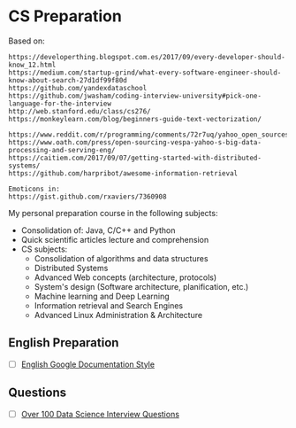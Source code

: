 # CS Preparation

Based on:
```
https://developerthing.blogspot.com.es/2017/09/every-developer-should-know_12.html
https://medium.com/startup-grind/what-every-software-engineer-should-know-about-search-27d1df99f80d
https://github.com/yandexdataschool
https://github.com/jwasham/coding-interview-university#pick-one-language-for-the-interview
http://web.stanford.edu/class/cs276/
https://monkeylearn.com/blog/beginners-guide-text-vectorization/

https://www.reddit.com/r/programming/comments/72r7uq/yahoo_open_sources_its_search_engine_vespa/
https://www.oath.com/press/open-sourcing-vespa-yahoo-s-big-data-processing-and-serving-eng/
https://caitiem.com/2017/09/07/getting-started-with-distributed-systems/
https://github.com/harpribot/awesome-information-retrieval

Emoticons in:
https://gist.github.com/rxaviers/7360908
```

My personal preparation course in the following subjects:
* Consolidation of: Java, C/C++ and Python
* Quick scientific articles lecture and comprehension
* CS subjects:
  * Consolidation of algorithms and data structures
  * Distributed Systems
  * Advanced Web concepts (architecture, protocols)
  * System's design (Software architecture, planification, etc.)
  * Machine learning and Deep Learning
  * Information retrieval and Search Engines
  * Advanced Linux Administration & Architecture

## English Preparation
- [ ] [English Google Documentation Style](https://developers.google.com/style/)

## Questions
- [ ] [Over 100 Data Science Interview Questions](http://www.learndatasci.com/data-science-interview-questions)
